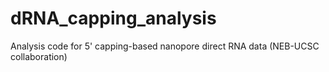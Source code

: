 # dRNA_capping_analysis
Analysis code for 5' capping-based nanopore direct RNA data (NEB-UCSC collaboration)
